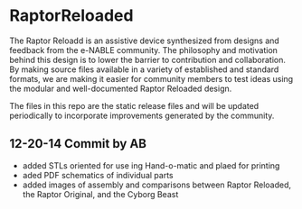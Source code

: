 RaptorReloaded
==============

The Raptor Reloadd is an assistive device synthesized from designs and feedback from the e-NABLE community.  The philosophy and motivation behind this design is to lower the barrier to contribution and collaboration.  By making source files available in a variety of established and standard formats, we are making it easier for community members to test ideas using the modular and well-documented Raptor Reloaded design.  ﻿

The files in this repo are the static release files and will be updated periodically to incorporate improvements generated by the community.

## 12-20-14 Commit by AB

- added STLs oriented for use ing Hand-o-matic and plaed for printing
- aded PDF schematics of individual parts
- added images of assembly and comparisons between Raptor Reloaded, the Raptor Original, and the Cyborg Beast
